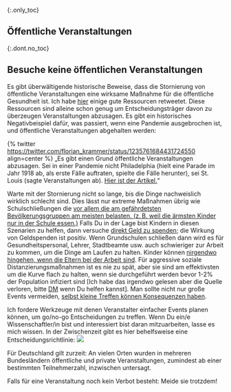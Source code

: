 {:.only_toc}
## Öffentliche Veranstaltungen

{:.dont.no_toc}
## Besuche keine öffentlichen Veranstaltungen

Es gibt überwältigende historische Beweise, dass die Stornierung von öffentliche Veranstaltungen eine wirksame Maßnahme für die öffentliche Gesundheit ist. Ich habe [hier](https://twitter.com/joshmich/status/1235906489921007616) einige gute Ressourcen retweetet. Diese Ressourcen sind alleine schon genug um Entscheidungsträger davon zu überzeugen Veranstaltungen abzusagen. Es gibt ein historisches Negativbeispiel dafür, was passiert, wenn eine Pandemie ausgebrochen ist, und öffentliche Veranstaltungen abgehalten werden:

{% twitter https://twitter.com/florian_krammer/status/1235761684431724550 align=center %}
„Es gibt einen Grund öffentliche Veranstaltungen abzusagen. Sei in einer Pandemie nicht Philadelphia (hielt eine Parade im Jahr 1918 ab, als erste Fälle auftraten, spielte die Fälle herunter), sei St. Louis (sagte Veranstaltungen ab). [Hier ist der Artikel.](https://www.pnas.org/content/104/18/7582)“

Warte mit der Stornierung nicht so lange, bis die Dinge nachweislich wirklich schlecht sind. Dies lässt nur extreme Maßnahmen übrig wie Schulschließungen die [vor allem die am gefährdetsten Bevölkerungsgruppen am meisten belasten. (z. B. weil die ärmsten Kinder nur in der Schule essen.)](https://twitter.com/AWhitTwit/status/1236010269605687296) Falls Du in der Lage bist Kindern in diesen Szenarien zu helfen, dann versuche [direkt Geld zu spenden](https://twitter.com/ClintSmithIII/status/1237004025331167233); die Wirkung von Geldspenden ist positiv. Wenn Grundschulen schließen dann wird es für Gesundheitspersonal, Lehrer, Stadtbeamte usw. auch schwieriger zur Arbeit zu kommen, um die Dinge am Laufen zu halten. Kinder können [nirgendwo hingehen, wenn die Eltern bei der Arbeit sind](https://twitter.com/AWhitTwit/status/1236010269605687296). Für aggressive soziale Distanzierungsmaßnahmen ist es nie zu spät, aber sie sind am effektivsten um die Kurve flach zu halten, wenn sie durchgeführt werden bevor 1-2% der Population infiziert sind \[Ich habe das irgendwo gelesen aber die Quelle verloren, bitte [DM](https://twitter.com/figgyjam) wenn Du helfen kannst\]. Man sollte nicht nur große Events vermeiden, [selbst kleine Treffen können Konsequenzen haben](https://www.bloomberg.com/news/articles/2020-03-06/biogen-employees-test-positive-for-covid-19-after-boston-meeting?utm_medium=social&utm_campaign=socialflow-organic&utm_source=twitter&cmpid=socialflow-twitter-business&utm_content=business).

Ich fordere Werkzeuge mit denen Veranstalter einfacher Events planen können, um go/no-go Entscheidungen zu treffen. Wenn Du ein/e Wissenschaftler/in bist und interessiert bist daran mitzuarbeiten, lasse es mich wissen. In der Zwischenzeit gibt es hier behelfsweise eine Entscheidungsrichtlinie:
![](images/de/risk-of-allowing-death.png)

Für Deutschland gilt zurzeit:
An vielen Orten wurden in mehreren Bundesländern öffentliche und private Veranstaltungen, zumindest ab einer bestimmten Teilnehmerzahl, inzwischen untersagt.

Falls für eine Veranstaltung noch kein Verbot besteht: Meide sie trotzdem!
